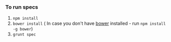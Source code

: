 ### To run specs
1. `npm install`
2. `bower install` ( In case you don't have [bower](https://twitter.com/bower) installed - run `npm install -g bower`)
3. `grunt spec`
